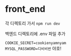 # front_end
각 디렉토리 가서
``npm run dev``

백엔드 디렉토리에 .env 파일 추가

``COOKIE_SECRET=cookienyamnyam``   
   ``MYSQL_PASSWORD=디비비번``
야호!
